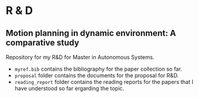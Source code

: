 # R & D
## Motion planning in dynamic environment: A comparative study

Repository for my R&D for Master in Autonomous Systems.

- `myref.bib` contains the bibliography for the paper collection so far.
- `proposal` folder contains the documents for the proposal for R&D.
- `reading_report` folder contains the reading reports for the papers that I have understood so far ergarding the topic.
